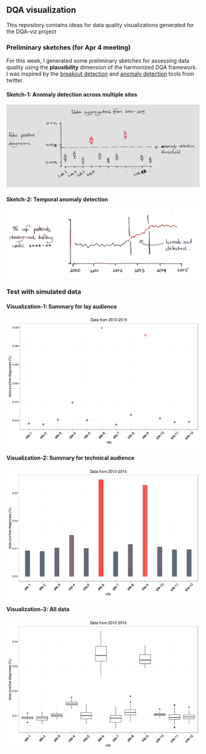 ## DQA visualization 

This repository contains ideas for data quality visualizations generated for the DQA-viz project

### Preliminary sketches (for Apr 4 meeting)

For this week, I generated some preliminary sketches for assessing data quality using the **plausibility** dimension of the harmonized DQA framework. I was inspired by the [breakout detection](https://blog.twitter.com/2014/breakout-detection-in-the-wild) and [anomaly detection](https://blog.twitter.com/2015/introducing-practical-and-robust-anomaly-detection-in-a-time-series) tools from twitter.

#### Sketch-1: Anomaly detection across multiple sites

![](sketches/diagnosis-anomaly-detection.jpg)

#### Sketch-2: Temporal anomaly detection

![](sketches/temporal-anomaly-detection.jpg)

### Test with simulated data

#### Visualization-1: Summary for lay audience

![](plots/anomaly-by-site-1.png)

#### Visualization-2: Summary for technical audience

![](plots/anomaly-by-site-2.png)

#### Visualization-3: All data

![](plots/anomaly-by-site-3.png)


